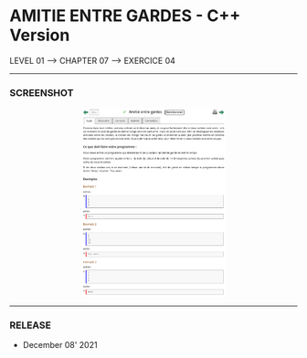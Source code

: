 # AMITIE ENTRE GARDES - C++ Version
LEVEL 01 --> CHAPTER 07 --> EXERCICE 04

---
### **SCREENSHOT**

<div align="center">
    <img
        src="https://github.com/Ayckinn/CPP/blob/main/FRANCE_IOI/LEVEL_01/Chapter_07/04_amitie_gardes/amitie.png"
        alt="DEMO"
        style="width:50%">
</div>

---
### **RELEASE**

- December 08' 2021